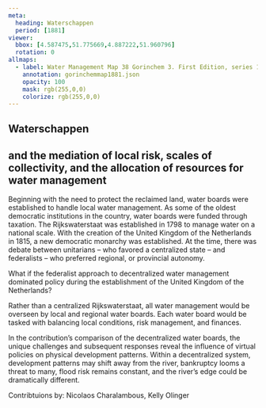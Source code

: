 ```yaml
---
meta:
  heading: Waterschappen
  period: [1881]
viewer:
  bbox: [4.587475,51.775669,4.887222,51.960796]
  rotation: 0
allmaps:
  - label: Water Management Map 38 Gorinchem 3. First Edition, series 1, 1881. 690 x 555 mm. Scale 1:10000. Rijkswaterstaat.
    annotation: gorinchemmap1881.json
    opacity: 100
    mask: rgb(255,0,0)
    colorize: rgb(255,0,0)
---
```


## Waterschappen

## and the mediation of local risk, scales of collectivity, and the allocation of resources for water management


Beginning with the need to protect the  reclaimed land, water boards were established to handle local water management. As some of the oldest democratic institutions in the country, water boards were funded through taxation. The Rijkswaterstaat was established in 1798 to manage water on a national scale. With the creation of the United Kingdom of the Netherlands in 1815, a new democratic monarchy was established. At the time, there was debate between unitarians – who favored a centralized state – and federalists – who preferred regional, or provincial autonomy. 

What if the federalist approach to decentralized water management dominated policy during the establishment of the United Kingdom of the Netherlands? 

Rather than a centralized Rijkswaterstaat, all water management would be overseen by local and regional water boards. Each water board would be tasked with balancing local conditions, risk management, and finances. 

In the contribution’s comparison of the decentralized water boards, the unique challenges and subsequent responses reveal the influence of virtual policies on physical development patterns. Within a decentralized system, development patterns may shift away from the river, bankruptcy looms a threat to many, flood risk remains constant, and the river’s edge could be dramatically different. 


Contribtuions by:
Nicolaos Charalambous, Kelly Olinger
